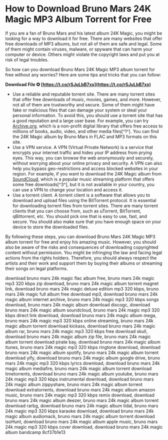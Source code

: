 # How to Download Bruno Mars 24K Magic MP3 Album Torrent for Free
 
If you are a fan of Bruno Mars and his latest album 24K Magic, you might be looking for a way to download it for free. There are many websites that offer free downloads of MP3 albums, but not all of them are safe and legal. Some of them might contain viruses, malware, or spyware that can harm your computer or device. Others might violate the copyright laws and put you at risk of legal troubles.
 
So how can you download Bruno Mars 24K Magic MP3 album torrent for free without any worries? Here are some tips and tricks that you can follow:
 
**Download File ✪ [https://t.co/rSJuLbB7xs](https://t.co/rSJuLbB7xs)**


 
- Use a reliable and reputable torrent site. There are many torrent sites that offer free downloads of music, movies, games, and more. However, not all of them are trustworthy and secure. Some of them might have fake or malicious files that can damage your system or steal your personal information. To avoid this, you should use a torrent site that has a good reputation and a large user base. For example, you can try [Archive.org](https://archive.org/details/24-k-magic-bruno-mars), which is a non-profit digital library that offers free access to millions of books, audio, video, and other media files[^1^]. You can find the 24K Magic album by Bruno Mars in FLAC and MP3 formats on this site.
- Use a VPN service. A VPN (Virtual Private Network) is a service that encrypts your internet traffic and hides your IP address from prying eyes. This way, you can browse the web anonymously and securely, without worrying about your online privacy and security. A VPN can also help you bypass geo-restrictions and access blocked websites in your region. For example, if you want to download the 24K Magic album from [SoundCloud](https://soundcloud.com/user-268315801/bruno-mars-24k-magic-mp3-download-album-full), which is a popular music streaming platform that offers some free downloads[^3^], but it is not available in your country, you can use a VPN to change your location and access it.
- Use a torrent client. A torrent client is a software that allows you to download and upload files using the BitTorrent protocol. It is essential for downloading torrent files from torrent sites. There are many torrent clients that you can choose from, such as uTorrent, BitTorrent, qBittorrent, etc. You should pick one that is easy to use, fast, and secure. You should also make sure that you have enough space on your device to store the downloaded files.

By following these steps, you can download Bruno Mars 24K Magic MP3 album torrent for free and enjoy his amazing music. However, you should also be aware of the risks and consequences of downloading copyrighted content without permission. You might be infringing the law and facing legal actions from the rights holders. Therefore, you should always respect the artists and their work and support them by buying their albums or streaming their songs on legal platforms.
 
download bruno mars 24k magic flac album free,  bruno mars 24k magic mp3 320 kbps zip download,  bruno mars 24k magic album torrent magnet link,  download bruno mars 24k magic deluxe edition mp3 320 kbps,  bruno mars 24k magic full album free download mp3,  download bruno mars 24k magic album internet archive,  bruno mars 24k magic mp3 320 kbps songs download,  bruno mars 24k magic album download discogc,  download bruno mars 24k magic album soundcloud,  bruno mars 24k magic mp3 320 kbps direct link download,  download bruno mars 24k magic album mega,  bruno mars 24k magic mp3 320 kbps online streaming,  bruno mars 24k magic album torrent download kickass,  download bruno mars 24k magic album rar,  bruno mars 24k magic mp3 320 kbps free download skull,  download bruno mars 24k magic album zip file,  bruno mars 24k magic album torrent download pirate bay,  download bruno mars 24k magic album itunes,  bruno mars 24k magic mp3 320 kbps ringtone download,  download bruno mars 24k magic album spotify,  bruno mars 24k magic album torrent download yify,  download bruno mars 24k magic album google drive,  bruno mars 24k magic mp3 320 kbps lyrics download,  download bruno mars 24k magic album mediafire,  bruno mars 24k magic album torrent download limetorrents,  download bruno mars 24k magic album youtube,  bruno mars 24k magic mp3 320 kbps instrumental download,  download bruno mars 24k magic album zippyshare,  bruno mars 24k magic album torrent download extratorrents,  download bruno mars 24k magic album amazon music,  bruno mars 24k magic mp3 320 kbps remix download,  download bruno mars 24k magic album deezer,  bruno mars 24k magic album torrent download rarbg,  download bruno mars 24k magic album tidal,  bruno mars 24k magic mp3 320 kbps karaoke download,  download bruno mars 24k magic album audiomack,  bruno mars 24k magic album torrent download isoHunt,  download bruno mars 24k magic album apple music,  bruno mars 24k magic mp3 320 kbps cover download,  download bruno mars 24k magic album bandcamp
 8cf37b1e13
 
